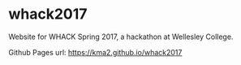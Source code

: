 # whack2017
Website for WHACK Spring 2017, a hackathon at Wellesley College.

Github Pages url: https://kma2.github.io/whack2017
